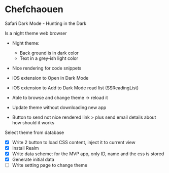 # Chefchaouen

Safari Dark Mode - Hunting in the Dark

Is a night theme web browser

- Night theme:
    - Back ground is in dark color
    - Text in a grey-ish light color

- Nice rendering for code snippets
- iOS extension to Open in Dark Mode
- iOS extension to Add to Dark Mode read list (SSReadingList)

- Able to browse and change theme -> reload it
- Update theme without downloading new app
- Button to send not nice rendered link > plus send email details about how should it works

Select theme from database
- [x] Write 2 button to load CSS content, inject it to current view
- [x] Install Realm
- [x] Write data scheme: for the MVP app, only ID, name and the css is stored
- [x] Generate initial data
- [ ] Write setting page to change theme